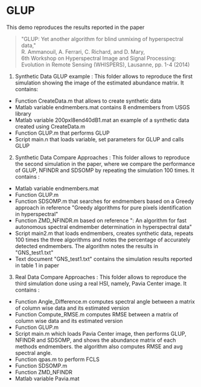 # GLUP

This demo reproduces the results reported in the paper

>"GLUP: Yet another algorithm for blind unmixing of hyperspectral data," <br />
> R. Ammanouil, A. Ferrari, C. Richard, and D. Mary, <br />
>6th Workshop on Hyperspectral Image and Signal Processing: Evolution in Remote Sensing (WHISPERS), Lausanne, pp. 1-4 (2014)


1. Synthetic Data GLUP example : This folder allows to reproduce the first simulation showing the image of the estimated abundance matrix. It contains:
  * Function CreateData.m that allows to create synthetic data
  * Matlab variable endmembers.mat contains 8 endmembers from USGS library
  * Matlab variable 200pxl8end40dB1.mat an example of a synthetic data created using CreateData.m
  * Function GLUP.m that performs GLUP
  * Script main.n that loads variable, set parameters for GLUP and calls GLUP

2. Synthetic Data Compare Approaches : This folder allows to reproduce the second simulation in the paper,
    where we compare the performance of GLUP, NFINDR and SDSOMP by repeating the simulation 100 times. It contains :
  * Matlab variable endmembers.mat
  * Function GLUP.m
  * Function SDSOMP.m that searches for endmembers based on a Greedy approach in reference "Greedy algorithms
      for pure pixels identification in hyperspectral"
  * Function ZMD_NFINDR.m based on reference ": An algorithm for fast autonomous spectral endmember determination
      in hyperspectral data"
  * Script main2.m that loads endmembers, creates synthetic data, repeats 100 times the three algorithms and notes
      the percentage of accurately detected endmembers. The algorithm notes the results in "GNS_test1.txt"
  * Text document "GNS_test1.txt" contains the simulation results reported in table 1 in paper

3. Real Data Compare Approaches : This folder allows to reproduce the third simulation done using a real HSI, namely,
    Pavia Center image. It contains :
  * Function Angle_Difference.m computes spectral angle between a matrix of column wise data and its estimated version
  * Function Compute_RMSE.m computes RMSE between a matrix of column wise data and its estimated version
  * Function GLUP.m
  * Script main.m which loads Pavia Center image, then performs GLUP, NFINDR and SDSOMP, and shows the abundance
      matrix of each methods endmembers. the algorithm also computes RMSE and avg spectral angle.
  * Function qpas.m to perform FCLS
  * Function SDSOMP.m
  * Function ZMD_NFINDR
  * Matlab variable Pavia.mat

